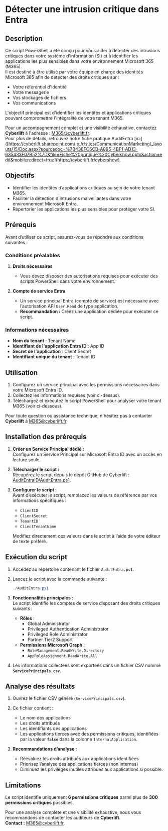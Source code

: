 # Détecter une intrusion critique dans Entra  

## Description  

Ce script PowerShell a été conçu pour vous aider à détecter des intrusions critiques dans votre système d'information (SI) et à identifier les applications les plus sensibles dans votre environnement Microsoft 365 (M365).  
Il est destiné à être utilisé par votre équipe en charge des identités Microsoft 365 afin de détecter des droits critiques sur :  
- Votre référentiel d'identité  
- Votre messagerie  
- Vos stockages de fichiers  
- Vos communications  

L'objectif principal est d'identifier les identités et applications critiques pouvant compromettre l'intégralité de votre tenant M365.  

Pour un accompagnement complet et une visibilité exhaustive, contactez **Cyberlift** à l'adresse : [M365@cyberlift.fr](mailto:M365@cyberlift.fr).  
Pour plus de détails, retrouvez notre fiche pratique AuditEntra [ici]([https://cyberlift.sharepoint.com/:p:/r/sites/CommunicationMarketing/_layouts/15/Doc.aspx?sourcedoc=%7B438FC6CB-A895-4BF1-AD13-635433F07B52%7D&file=Fiche%20pratique%20Cybershow.pptx&action=edit&mobileredirect=true](https://cyberlift.fr/cybershow).

## Objectifs  

- Identifier les identités d’applications critiques au sein de votre tenant M365.  
- Faciliter la détection d'intrusions malveillantes dans votre environnement Microsoft Entra.  
- Répertorier les applications les plus sensibles pour protéger votre SI.  

## Prérequis  

Avant d’utiliser ce script, assurez-vous de répondre aux conditions suivantes :  

### Conditions préalables  

1. **Droits nécessaires**  
   - Vous devez disposer des autorisations requises pour exécuter des scripts PowerShell dans votre environnement.  

2. **Compte de service Entra**  
   - Un service principal Entra (compte de service) est nécessaire avec l’autorisation API `User.Read` de type application.  
   - **Recommandation :** Créez une application dédiée pour exécuter ce script.  

### Informations nécessaires  

- **Nom du tenant** : Tenant Name  
- **Identifiant de l'application Entra ID** : App ID  
- **Secret de l'application** : Client Secret  
- **Identifiant unique du tenant** : Tenant ID  

## Utilisation  

1. Configurez un service principal avec les permissions nécessaires dans votre Microsoft Entra ID.  
2. Collectez les informations requises (voir ci-dessus).  
3. Téléchargez et exécutez le script PowerShell pour analyser votre tenant M365 (voir ci-dessous).  

Pour toute question ou assistance technique, n'hésitez pas à contacter **Cyberlift** à [M365@cyberlift.fr](mailto:M365@cyberlift.fr). 

## Installation des prérequis  

1. **Créer un Service Principal dédié :**  
   Configurez un Service Principal sur Microsoft Entra ID avec un accès en lecture seule.  

2. **Télécharger le script :**  
   Récupérez le script depuis le dépôt GitHub de Cyberlift :  
   [AuditEntraID/AuditEntra.ps1](https://github.com/CyberliftOrg/AuditEntra/blob/main/AuditEntra.ps1).  

3. **Configurer le script :**  
   Avant d’exécuter le script, remplacez les valeurs de référence par vos informations spécifiques :  
   - `ClientID`  
   - `ClientSecret`  
   - `TenantID`  
   - `ClientTenantName`  

   Modifiez directement ces valeurs dans le script à l’aide de votre éditeur de texte préféré.  

## Exécution du script  

1. Accédez au répertoire contenant le fichier `AuditEntra.ps1`.  
2. Lancez le script avec la commande suivante :  
   ```powershell
   ./AuditEntra.ps1
   ```  

3. **Fonctionnalités principales :**  
   Le script identifie les comptes de service disposant des droits critiques suivants :  
   - **Rôles** :  
     - Global Administrator  
     - Privileged Authentication Administrator  
     - Privileged Role Administrator  
     - Partner Tier2 Support  
   - **Permissions Microsoft Graph** :  
     - `RoleManagement.ReadWrite.Directory`  
     - `AppRoleAssignment.ReadWrite.All`  

4. Les informations collectées sont exportées dans un fichier CSV nommé **`ServicePrincipals.csv`**.  

## Analyse des résultats  

1. Ouvrez le fichier CSV généré (`ServicePrincipals.csv`).  
2. Ce fichier contient :  
   - Le nom des applications  
   - Les droits attribués  
   - Les identifiants des applications  
   - Les applications tierces avec des permissions critiques, identifiées par la valeur **`false`** dans la colonne `InternalApplication`.  

3. **Recommandations d’analyse :**  
   - Réévaluez les droits attribués aux applications identifiées
   - Priorisez l’analyse des applications tierces (non internes) 
   - Diminuez les privilèges inutiles attribués aux applications si possible.  

## Limitations  

Le script identifie uniquement **6 permissions critiques** parmi plus de **300 permissions critiques** possibles.  

Pour une analyse complète et une visibilité exhaustive, nous vous recommandons de contacter les auditeurs de **Cyberlift**.  
**Contact :** [M365@cyberlift.fr](mailto:M365@cyberlift.fr).  

